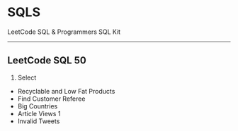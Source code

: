 # SQLS

LeetCode SQL & Programmers SQL Kit

---------------------------------------------------------------------------------------------------------------------------------------

## LeetCode SQL 50
1. Select
  + Recyclable and Low Fat Products
  + Find Customer Referee
  + Big Countries
  + Article Views 1
  + Invalid Tweets
